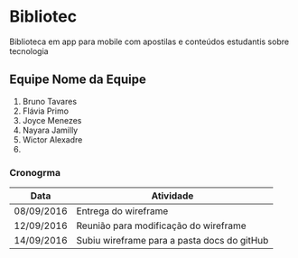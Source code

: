 # Bibliotec
Biblioteca em app para mobile com apostilas e conteúdos estudantis sobre tecnologia 

## Equipe Nome da Equipe
1. Bruno Tavares
2. Flávia Primo
3. Joyce Menezes
4. Nayara Jamilly
5. Wictor Alexadre
6. 
### Cronogrma
Data | Atividade
------- | -------
08/09/2016 | Entrega do wireframe
12/09/2016 | Reunião para modificação do wireframe
14/09/2016 | Subiu wireframe para a pasta docs do gitHub
